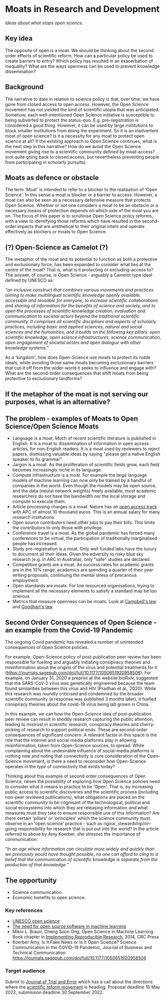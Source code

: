 # Moats in Research and Development
*Ideas about what stops open science.*

## Key idea
The opposite of open is a moat. We should be thinking about the second order
effects of scientific reform. How can a particular policy be used to create
barriers to entry? Which policy has resulted in an exacerbation of inequality?
What are the ways openness can be used to prevent knowledge dissemination?

## Background
The narrative to date in relation to science policy is that, over time, we have gone from closed access to open access.
However, the Open Science movement has not yielded the kind of scientific utopia that was anticipated.
Somehow, each well-intentioned Open Science initiative is susceptible to being subverted to protect the status-quo. E.g. pre-registration is considered a good thing. However, it can be used by large institutions to block smaller institutions from doing the experiment. So it is an inadvertent moat of open science? Is it a necessity for any moat to protect open science at all?
If the existing approach to Open Science continues, what is the next step in this narrative? How do we avoid the Open Science movement giving rise to a scientific community defined by moat-access? (not quite going back to closed access, but nevertheless preventing people from participating in scholarly pursuits). 

## Moats as defence or obstacle 
The term 'Moat' is intended to refer to a blocker to the realisation of 'Open Science'. In this sense a moat is blocker or a barrier to access.
However, a moat can also be seen as a necessary defensive measure that protects Open Science. 
Whether or not one considers a moat to be an obstacle or a necessary means of protection depends on which side of the moat you are on.
The focus of this paper is to scrutinise Open Science policy reforms, with a view to identifying those reforms which have resulted in the second-order impacts that are antithetical to their original intent and operate effectively as blockers or moats to Open Science. 

## (?) Open-Science as Camelot (?)
The metaphor of the moat and its potential to function as both a protective and exclusionary force, has been expanded to consider what lies at the centre of the moat? That is, what is it protecting or excluding-access to? The answer, of course, is Open Science - arguably a Camelot type ideal defined by UNESCO as:

  _"an inclusive construct that combines various movements and practices aiming to make multilingual scientific knowledge openly  available,        accessible  and  reusable  for  everyone,  to  increase  scientific  collaborations  and  sharing of information for the benefits of science and society, and to open the processes of scientific knowledge creation, evaluation and communication to societal actors beyond the traditional scientific community. It comprises all scientific disciplines and aspects of scholarly practices, including basic and applied sciences, natural and social sciences and the humanities, and it builds on the following key pillars: open scientific knowledge, open science infrastructures, science communication, open engagement of societal actors and open dialogue with other knowledge systems."_

As a 'kingdom', how does Open-Science use moats to protect its noble ideals, while avoiding those same moats becoming exclusionary barriers that cut-it off from the wider-world it seeks to influence and engage with? What are the second-order consequences that shift moats from being protective to exclusionary landforms? 

  ## If the metaphor of the moat is not serving our purposes, what is an alternative? 

## The problem - examples of Moats to Open Science/Open Science Moats
- Language is a moat. Much of recent scientific literature is published in English.
  It is a moat to dissemination of information in open access articles, for
  non-English readers. It is a moat used by reviewers to reject papers, dismissing
  valuable ideas by saying "please get a native English speaker to fix grammar".
- Jargon is a moat. As the proliferation of scientific fields grow, each field
  becomes increasingly niche in its language.
- Compute infrastructure is a moat. For example the large language models of
  machine learning can now only be trained by a handful of companies in the world.
  Even though the models may be open source, and the data (neural network weights)
  freely available, most academic researchers do not have the bandwidth nor
  the local storage and compute to execute them.
- Article processing charges is a moat. Nature has an
  [open access track](https://www.nature.com/articles/d41586-020-03324-y) with APC
  of almost 10 thousand euros. This is an annual salary for many research
  institutions.
- Open source contributors need other jobs to pay their bills. This limits the
  contributors to only those with privilege.
- Conference travel is a moat. As the global pandemic has forced many conferences
  to be virtual, the participation of traditionally marginalised people has
  increased.
- Study pre-registration is a moat. Only well funded labs have the luxury to
  document all their ideas. Given the adversity to risky blue sky research
  (e.g. in ARC in Australia), only "safe" studies are declared.
- Competitive grants are a moat. As success rates for academic grants are
  in the 10% range, academics are spending a quarter of their year writing
  proposals, continuing the mental stress of precarious employment.
- Open standards are moats. For low resourced organisations, trying to implement
  all the necessary elements to satisfy a standard may be too onerous.
- Metrics that measure openness can be moats. Look at 
  [Campbell's law](https://en.wikipedia.org/wiki/Campbell%27s_law) and
  [Goodhart's law](https://en.wikipedia.org/wiki/Goodhart%27s_law).

## Second Order Consequences of Open Science - an example from the Covid-19 Pandemic
The ongoing Covid pandemic has revealed a number of unintended consequences of Open Science policies. 

For example, Open-Science policy of post-publication peer review has been responsible for fuelling and arguably initiating consipiracy theories and misinformation about the origins of the virus and potential treatments for it (https://journals.sagepub.com/doi/full/10.1177/1050651920958506). For example, on January 31, 2020 a preprint at the website bioRxiv, suggested that the SARS-CoV-2 virus was genetically engineered because the team found similarities between this virus and HIV (Pradhan et al., 2020). While this research was roundly criticised and condemned by the broader scientific community (a response was published 3 months later), it fuelled conspiracy theories about the covid-19 virus being lab grown in China. 

In this example, we can how the Open-Science idea of post-publication peer review can result in shoddy research capturing the public attention, leading to mistrust in scientific research, conspiracy theories and cherry-picking of research to support political ends. These are second-order consequences of significant concern. A relevant factor in this space is the role that the internet and social-media platforms play in allowing misinformation, taken from Open-Science sources, to spread. While complaining about the undesirable influence of social-media platforms is nothing new and noting that connectivity is core consideration of the Open-Science movement, is there a need to reconsider how Open-Science operates in the _type_ of connectivity that exists today? 

Thinking about this example of second order consequences of Open Science, raises the possibility of exploring how Open Science policies need to consider what it means in practice to be 'Open'. That is, by increasing public access to scientific discoveries and the scientific process (including non-peer reviewed publications), what obligations are placed on the scientific community to be cognisant of the technological, political and social ecosystems into which they are releasing information _and_ what measures must they take to ensure responsible use of this information? Are there certain 'pillars' or 'principles' which the science community must observe in an 'open science' practice - such as rigour, stewardship/on-going responsibility for research that is put out into the world? In the article referred to above by Amy Koerber, she stresses the importance of communication:

"_In an age where information can circulate more widely and quickly than we previously would have thought possible, no one can afford to cling to a belief that the communication of scientific knowledge is separate from the production of that knowledge._"


## The opportunity

- Science communication.
- Economic benefits to open science.


### Key references

- [UNESCO open science](https://www.unesco.org/en/natural-sciences/open-science)
- [The need for open source software in machine learning](https://www.jmlr.org/papers/volume8/sonnenburg07a/sonnenburg07a.pdf)
- Mikio L. Braun, Cheng Soon Ong, Open Science in Machine Learning. Book chapter in [Implementing Reproducible Research](https://osf.io/s9tya/), 2014, CRC Press
- Koerber Amy, Is It Fake News or Is It Open Science? Science Communication in the COVID-19 Pandemic, Journal of Business and Technical Communication https://journals.sagepub.com/doi/full/10.1177/1050651920958506

### Target audience

Submit to [Journal of Trial and Error](https://archive.jtrialerror.com/)
which has a call about the directions where the
[scientific reform movement](https://leonidtiokhin.medium.com/is-scientific-reform-heading-in-the-right-direction-a-call-for-contributions-99110f2572f0)
is heading. Proposal deadline 16 May 2022, submission deadline 30 September 2022.
